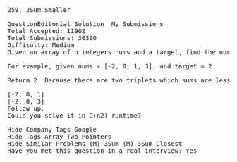 <pre>
259. 3Sum Smaller  

QuestionEditorial Solution  My Submissions
Total Accepted: 11902
Total Submissions: 30390
Difficulty: Medium
Given an array of n integers nums and a target, find the number of index triplets i, j, k with 0 <= i < j < k < n that satisfy the condition nums[i] + nums[j] + nums[k] < target.

For example, given nums = [-2, 0, 1, 3], and target = 2.

Return 2. Because there are two triplets which sums are less than 2:

[-2, 0, 1]
[-2, 0, 3]
Follow up:
Could you solve it in O(n2) runtime?

Hide Company Tags Google
Hide Tags Array Two Pointers
Hide Similar Problems (M) 3Sum (M) 3Sum Closest
Have you met this question in a real interview? Yes  
</pre>
